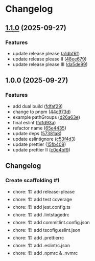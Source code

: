 # Changelog

## [1.1.0](https://github.com/DelgadoTrueba/com.delgadotrueba.template.js.lib/compare/v1.0.0...v1.1.0) (2025-09-27)


### Features

* update release please ([a1dbf6f](https://github.com/DelgadoTrueba/com.delgadotrueba.template.js.lib/commit/a1dbf6f155ebcbc8235c2ae4da361b9113a72864))
* update release please II ([48ee679](https://github.com/DelgadoTrueba/com.delgadotrueba.template.js.lib/commit/48ee6792321855c7701c8cf177d373f54ec6dd99))
* update release please III ([da5de99](https://github.com/DelgadoTrueba/com.delgadotrueba.template.js.lib/commit/da5de995d5eb98247da9072dcaf8c5b0d1b22acd))

## 1.0.0 (2025-09-27)


### Features

* add dual build ([fdfaf29](https://github.com/DelgadoTrueba/com.delgadotrueba.template.js.lib/commit/fdfaf29392bf3923c9b7534f5398d14a8b7a5d31))
* change to pnpm ([44c973d](https://github.com/DelgadoTrueba/com.delgadotrueba.template.js.lib/commit/44c973d7c6d567420b869e1c87c4a71850e6ff0d))
* example pathGroups ([d26a63e](https://github.com/DelgadoTrueba/com.delgadotrueba.template.js.lib/commit/d26a63e8ee29a6c9fe43dcc552a94ab9da6ea9a1))
* final eslint ([fd1d93a](https://github.com/DelgadoTrueba/com.delgadotrueba.template.js.lib/commit/fd1d93a012c855b2652dbe3b488ede4b80d2fdbc))
* refactor name ([65e4435](https://github.com/DelgadoTrueba/com.delgadotrueba.template.js.lib/commit/65e44357ed64ed5c66c1aa0c0e9fdf62aa2171e2))
* update deps ([57381a8](https://github.com/DelgadoTrueba/com.delgadotrueba.template.js.lib/commit/57381a873a7baf02716f7fd8bade3a99db82b241))
* update eslintignore ([c53f4d3](https://github.com/DelgadoTrueba/com.delgadotrueba.template.js.lib/commit/c53f4d3510159f95e1a18c75ac6030488a9a3501))
* update prettier ([15fb409](https://github.com/DelgadoTrueba/com.delgadotrueba.template.js.lib/commit/15fb4093695ed180e92ad44d93da1ac58f4de339))
* update prettier II ([c0e4bf9](https://github.com/DelgadoTrueba/com.delgadotrueba.template.js.lib/commit/c0e4bf9669342f7ad3121f205f016630de10d9c2))

## Changelog

### Create scaffolding #1

- chore: 🏗️ add release-please
- chore: 🏗️ add test coverage
- chore: 🏗️ add jest.config.ts
- chore: 🏗️ add .lintstagedrc
- chore: 🏗️ add commitlint.config.json
- chore: 🏗️ add tscofig.eslint.json
- chore: 🏗️ add .prettierrc
- chore: 🏗️ add .eslintrc.json
- chore: 🏗️ add .npmrc & .nvmrc
